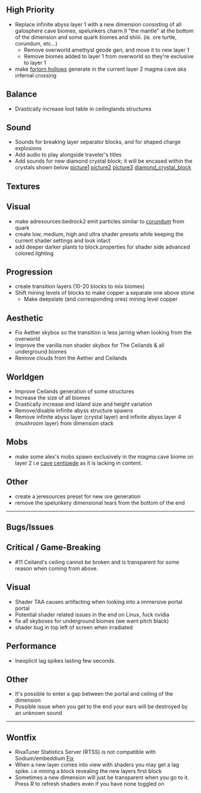 ## High Priority
- Replace infinite abyss layer 1 with a new dimension consisting of all galosphere cave biomes, spelunkers charm II "the mantle" at the bottom of the dimension and some quark biomes and shiiii. (ie. ore turtle, corundum, etc...)
    - Remove overworld amethyst geode gen, and move it to new layer 1
    - Remove biomes added to layer 1 from overworld so they're exclusive to layer 1
- make [forlorn hollows](https://alexscaves.wiki.gg/wiki/Forlorn_Hollows) generate in the current layer 2 magma cave aka infernal crossing

## Balance
- Drastically increase loot table in ceilinglands structures

## Sound
- Sounds for breaking layer separator blocks, and for shaped charge explosions
- Add audio to play alongside traveler's titles
- Add sounds for new diamond crystal block; it will be encased within the crystals shown below
    [picture1](https://cdn.discordapp.com/attachments/1285851264684523591/1291489661885222933/2024-10-03_12.46.55.png?ex=670048fa&is=66fef77a&hm=6c61ca509377ec9bd80bf70b0689f27d3e572a225677ae7256c1052e984d1c01&) 
    [picture2](https://media.discordapp.net/attachments/1285851264684523591/1291489662606639175/2024-10-03_12.46.59.png?ex=670048fa&is=66fef77a&hm=9a3ee5d0645c42180274fab128a6cbf920614740d98e035c8c2e65bbd5d40b40&=&format=webp&quality=lossless&width=1708&height=897) 
    [picture3](https://media.discordapp.net/attachments/1285851264684523591/1291489663164350546/2024-10-03_12.47.02.png?ex=670048fa&is=66fef77a&hm=aed53e6dfc3b9da148ae8530ad4230e61975bb99f6592a3d2e8e79a4abf7c693&=&format=webp&quality=lossless&width=1708&height=897) 
    [diamond_crystal_block](https://media.discordapp.net/attachments/1285851264684523591/1291489663625990276/2024-10-03_12.56.22.png?ex=670048fa&is=66fef77a&hm=19da090594fb20e45c0bb53c32c853f684f3d178c65096eaf8d02116101c93c1&=&format=webp&quality=lossless&width=1708&height=897)

## Textures

## Visual
- make adresources:bedrock2 emit particles similar to [corundum](https://media.discordapp.net/attachments/1285851264684523591/1291495321469190235/2024-10-03_13.21.06.png?ex=67004e3f&is=66fefcbf&hm=d28e13401c8d4f9254583492be917e7305a016e752d3e98a58c9ba65dc006595&=&format=webp&quality=lossless&width=1708&height=897) from quark
- create low, medium, high and ultra shader presets while keeping the current shader settings and look intact
- add deeper darker plants to block.properties for shader side advanced colored lighting

## Progression
- create transition layers (10-20 blocks to mix biomes)
- Shift mining levels of blocks to make copper a separate one above stone
    - Make deepslate (and corresponding ores) mining level copper 

## Aesthetic
- Fix Aether skybox so the transition is less jarring when looking from the overworld
- Improve the vanilla non shader skybox for The Ceilands & all underground biomes
- Remove clouds from the Aether and Ceilands

## Worldgen
- Improve Ceilands generation of some structures
- Increase the size of all biomes
- Drastically increase end island size and height variation
- Remove/disable infinite abyss structure spawns
- Remove infinite abyss layer (crystal layer) and infinite abyss layer 4 (mushroom layer) from dimension stack

## Mobs
- make some alex's mobs spawn exclusively in the magma cave biome on layer 2 i.e [cave centipede](https://alexs-mobs-unofficial.fandom.com/wiki/Cave_Centipede) as it is lacking in content.

## Other
- create a jeresources preset for new ore generation
- remove the spelunkery dimensional tears from the bottom of the end


-----
## Bugs/Issues

## Critical / Game-Breaking
- #11 Ceiland's ceiling cannot be broken and is transparent for some reason when coming from above.

## Visual
- Shader TAA causes artifacting when looking into a immersive portal portal  
- Potential shader related issues in the end on Linux, fuck nvidia
- fix all skyboxes for underground biomes (we want pitch black)
- shader bug in top left of screen when irradiated

## Performance
- Inexplicit lag spikes lasting few seconds.

## Other
- It's possible to enter a gap between the portal and ceiling of the dimension
- Possible issue when you get to the end your ears will be destroyed by an unknown sound

-----
## Wontfix
- RivaTuner Statistics Server (RTSS) is not compatible with Sodium/embeddium [Fix](https://github.com/CaffeineMC/sodium-fabric/wiki/Known-Issues#rtss-incompatible)  
- When a new layer comes into view with shaders you may get a lag spike. i.e mining a block revealing the new layers first block
- Sometimes a new dimension will just be transparent when you go to it. Press R to refresh shaders even if you have none toggled on
